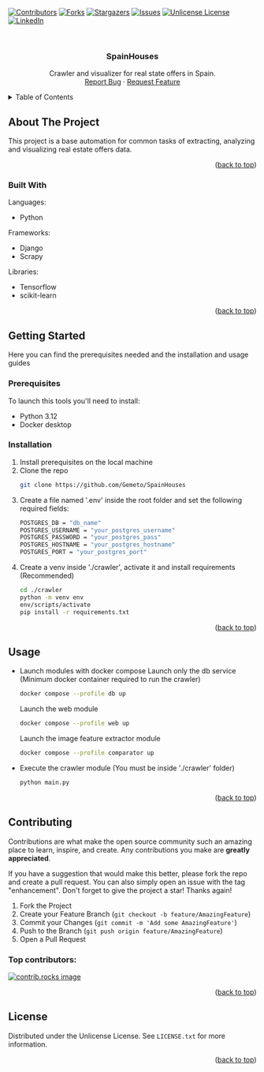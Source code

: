 <a id="readme-top"></a>
[![Contributors][contributors-shield]][contributors-url]
[![Forks][forks-shield]][forks-url]
[![Stargazers][stars-shield]][stars-url]
[![Issues][issues-shield]][issues-url]
[![Unlicense License][license-shield]][license-url]
[![LinkedIn][linkedin-shield]][linkedin-url]



<!-- PROJECT LOGO -->
<br />
<div align="center">
  <a href="https://github.com/Gemeto/SpainHouses/">
  </a>

  <h3 align="center">SpainHouses</h3>

  <p align="center">
    Crawler and visualizer for real state offers in Spain.
    <br />
    <a href="https://github.com/Gemeto/SpainHouses/issues/new?labels=bug&template=bug-report---.md">Report Bug</a>
    ·
    <a href="https://github.com/Gemeto/SpainHouses/issues/new?labels=enhancement&template=feature-request---.md">Request Feature</a>
  </p>
</div>



<!-- TABLE OF CONTENTS -->
<details>
  <summary>Table of Contents</summary>
  <ol>
    <li>
      <a href="#about-the-project">About The Project</a>
      <ul>
        <li><a href="#built-with">Built With</a></li>
      </ul>
    </li>
    <li>
      <a href="#getting-started">Getting Started</a>
      <ul>
        <li><a href="#prerequisites">Prerequisites</a></li>
        <li><a href="#installation">Installation</a></li>
      </ul>
    </li>
    <li><a href="#usage">Usage</a></li>
    <li><a href="#contributing">Contributing</a></li>
    <li><a href="#license">License</a></li>
  </ol>
</details>



<!-- ABOUT THE PROJECT -->
## About The Project

This project is a base automation for common tasks of extracting, analyzing and visualizing real estate offers data.

<p align="right">(<a href="#readme-top">back to top</a>)</p>



### Built With

Languages:
* Python

Frameworks:
* Django
* Scrapy

Libraries:
* Tensorflow
* scikit-learn

<p align="right">(<a href="#readme-top">back to top</a>)</p>



<!-- GETTING STARTED -->
## Getting Started

Here you can find the prerequisites needed and the installation and usage guides

### Prerequisites

To launch this tools you'll need to install:
* Python 3.12
* Docker desktop

### Installation

1. Install prerequisites on the local machine
2. Clone the repo
	```sh
	git clone https://github.com/Gemeto/SpainHouses
	```
3. Create a file named '.env' inside the root folder and set the following required fields:
	```sh
	POSTGRES_DB = "db_name"
	POSTGRES_USERNAME = "your_postgres_username"
	POSTGRES_PASSWORD = "your_postgres_pass"
	POSTGRES_HOSTNAME = "your_postgres_hostname"
	POSTGRES_PORT = "your_postgres_port"
	```
4. Create a venv inside './crawler', activate it and install requirements (Recommended)
	```sh
	cd ./crawler
	python -m venv env
	env/scripts/activate
	pip install -r requirements.txt
	```

<p align="right">(<a href="#readme-top">back to top</a>)</p>



<!-- USAGE EXAMPLES -->
## Usage

* Launch modules with docker compose
	Launch only the db service (Minimum docker container required to run the crawler)
	```sh
	docker compose --profile db up
	```
	Launch the web module
	```sh
	docker compose --profile web up
	```
	Launch the image feature extractor module
	```sh
	docker compose --profile comparator up
	```
* Execute the crawler module (You must be inside './crawler' folder)
	```sh
	python main.py
	```
<p align="right">(<a href="#readme-top">back to top</a>)</p>


<!-- CONTRIBUTING -->
## Contributing

Contributions are what make the open source community such an amazing place to learn, inspire, and create. Any contributions you make are **greatly appreciated**.

If you have a suggestion that would make this better, please fork the repo and create a pull request. You can also simply open an issue with the tag "enhancement".
Don't forget to give the project a star! Thanks again!

1. Fork the Project
2. Create your Feature Branch (`git checkout -b feature/AmazingFeature`)
3. Commit your Changes (`git commit -m 'Add some AmazingFeature'`)
4. Push to the Branch (`git push origin feature/AmazingFeature`)
5. Open a Pull Request

### Top contributors:

<a href="https://github.com/Gemeto/SpainHouses/graphs/contributors">
  <img src="https://contrib.rocks/image?repo=Gemeto/SpainHouses" alt="contrib.rocks image" />
</a>

<p align="right">(<a href="#readme-top">back to top</a>)</p>



<!-- LICENSE -->
## License

Distributed under the Unlicense License. See `LICENSE.txt` for more information.

<p align="right">(<a href="#readme-top">back to top</a>)</p>



<!-- MARKDOWN LINKS & IMAGES -->
<!-- https://www.markdownguide.org/basic-syntax/#reference-style-links -->
[contributors-shield]: https://img.shields.io/github/contributors/othneildrew/Best-README-Template.svg?style=for-the-badge
[contributors-url]: https://github.com/Gemeto/SpainHouses/graphs/contributors
[forks-shield]: https://img.shields.io/github/forks/Gemeto/SpainHouses.svg?style=for-the-badge
[forks-url]: https://github.com/Gemeto/SpainHouses/network/members
[stars-shield]: https://img.shields.io/github/stars/Gemeto/SpainHouses.svg?style=for-the-badge
[stars-url]: https://github.com/Gemeto/SpainHouses/stargazers
[issues-shield]: https://img.shields.io/github/issues/Gemeto/SpainHouses.svg?style=for-the-badge
[issues-url]: https://github.com/Gemeto/SpainHouses/issues
[license-shield]: https://img.shields.io/github/license/Gemeto/SpainHouses.svg?style=for-the-badge
[license-url]: https://github.com/Gemeto/SpainHouses/blob/master/LICENSE.txt
[linkedin-shield]: https://img.shields.io/badge/-LinkedIn-black.svg?style=for-the-badge&logo=linkedin&colorB=555
[linkedin-url]: https://www.linkedin.com/in/daniel-mart%C3%ADnez-valeriano-0b77b5167/
